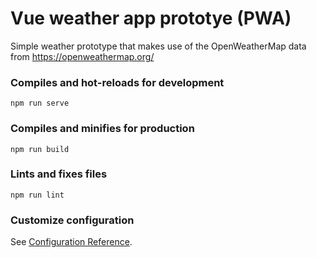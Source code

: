# Vue weather app prototye (PWA)

Simple weather prototype that makes use of the OpenWeatherMap data from https://openweathermap.org/

### Compiles and hot-reloads for development
```
npm run serve
```

### Compiles and minifies for production
```
npm run build
```

### Lints and fixes files
```
npm run lint
```

### Customize configuration
See [Configuration Reference](https://cli.vuejs.org/config/).
